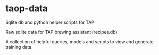 # taop-data
Sqlite db and python helper scripts for TAP

Raw sqlite data for TAP brewing assistant (recipes.db)

A collection of helpful queries, models and scripts to view and generate training data.
